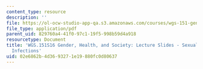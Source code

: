 ```yaml
---
content_type: resource
description: ''
file: https://ol-ocw-studio-app-qa.s3.amazonaws.com/courses/wgs-151-gender-health-and-society-spring-2016/02e6862b4d3693271e19880fc0d80637_MITWGS_151S16_Week5.pdf
file_type: application/pdf
parent_uid: 829760a4-41f0-97c1-19f5-998b59d4a918
resourcetype: Document
title: 'WGS.151S16 Gender, Health, and Society: Lecture Slides - Sexually Transmitted
  Infections'
uid: 02e6862b-4d36-9327-1e19-880fc0d80637
---
```

